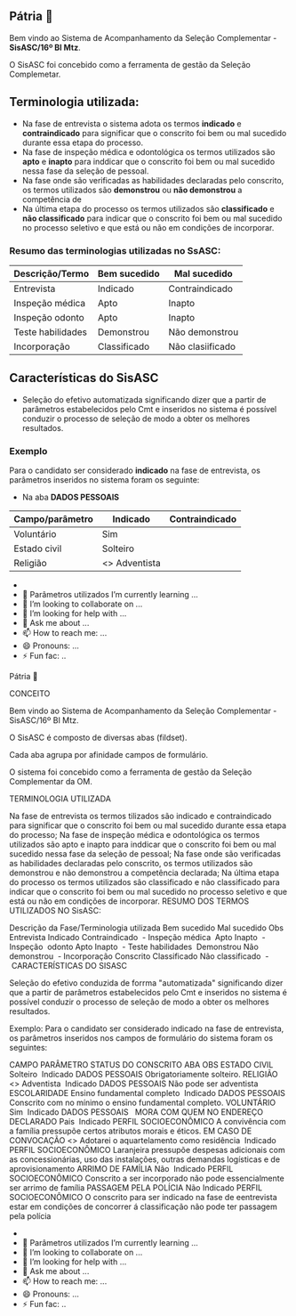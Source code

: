 ## Pátria 👋


Bem vindo ao Sistema de Acompanhamento da Seleção Complementar - **SisASC/16º BI Mtz**.

O SisASC foi concebido como a ferramenta de gestão da Seleção Complemetar. 

## Terminologia utilizada:
 - Na fase de entrevista o sistema adota os termos **indicado** e **contraindicado** para significar que o conscrito foi bem ou mal sucedido durante essa etapa do processo.
 - Na fase de inspeção médica e odontológica os termos utilizados são **apto** e **inapto** para inddicar que o conscrito foi bem ou mal sucedido nessa fase da seleção de pessoal.
 - Na fase onde são verificadas as habilidades declaradas pelo conscrito, os termos utilizados são **demonstrou** ou **não demonstrou** a competência de
 - Na última etapa do processo os termos utilizados são **classificado** e **não classificado** para indicar que o conscrito foi bem ou mal sucedido no processo seletivo e que está ou não em condições de incorporar.
### Resumo das terminologias utilizadas no SsASC:
 Descrição/Termo   | Bem sucedido | Mal sucedido     | 
-------------------|--------------|------------------|
 Entrevista        | Indicado     | Contraindicado   |   
 Inspeção médica   | Apto         | Inapto           |      
 Inspeção odonto   | Apto         | Inapto           |      
 Teste habilidades | Demonstrou   | Não demonstrou   |      
 Incorporação      | Classificado | Não clasiificado |      
   
## Características do SisASC
 - Seleção do efetivo automatizada significando dizer que a partir de parâmetros estabelecidos pelo Cmt e inseridos no sistema é possível conduzir o processo de seleção de modo a obter os melhores resultados.
### Exemplo
Para o candidato ser considerado **indicado** na fase de entrevista, os parâmetros inseridos no sistema foram os seguinte:
 - Na aba **DADOS PESSOAIS**

 Campo/parâmetro   | Indicado      | Contraindicado | 
-------------------|---------------|----------------|
 Voluntário        | Sim           |                |   
 Estado civil      | Solteiro      |                |      
 Religião          | <> Adventista |                |      

 - 
- 🌱 Parâmetros utilizados I’m currently learning ...
- 👯 I’m looking to collaborate on ...
- 🤔 I’m looking for help with ...
- 💬 Ask me about ...
- 📫 How to reach me: ...
- 😄 Pronouns: ...
- ⚡ Fun fac: ..

Pátria 👋

CONCEITO

Bem vindo ao Sistema de Acompanhamento da Seleção Complementar - SisASC/16º BI Mtz. 

O SisASC é composto de diversas abas (fildset).

Cada aba agrupa por afinidade campos de formulário.

O sistema foi concebido como a ferramenta de gestão da Seleção Complementar da OM.

TERMINOLOGIA UTILIZADA

Na fase de entrevista os termos tilizados são indicado e contraindicado para significar que o conscrito foi bem ou mal sucedido durante essa etapa do processo;
Na fase de inspeção médica e odontológica os termos utilizados são apto e inapto para inddicar que o conscrito foi bem ou mal sucedido nessa fase da seleção de pessoal;
Na fase onde são verificadas as habilidades declaradas pelo conscrito, os termos utilizados são demonstrou e não demonstrou a competência declarada;
Na última etapa do processo os termos utilizados são classificado e não classificado para indicar que o conscrito foi bem ou mal sucedido no processo seletivo e que está ou não em condições de incorporar.
RESUMO DOS TERMOS UTILIZADOS NO SisASC:

Descrição da Fase/Terminologia utilizada	Bem sucedido	Mal sucedido	Obs
Entrevista	Indicado	Contraindicado	 -
Inspeção médica 	Apto	Inapto	 -
Inspeção  odonto	Apto	Inapto	 -
Teste habilidades 	Demonstrou	Não demonstrou	 -
Incorporação Conscrito	Classificado	Não classificado	 -
 CARACTERÍSTICAS DO SISASC

Seleção do efetivo conduzida de forrma "automatizada" significando dizer que a partir de parâmetros estabelecidos pelo Cmt e inseridos no sistema é possível conduzir o processo de seleção de modo a obter os melhores resultados.

Exemplo:
Para o candidato ser considerado indicado na fase de entrevista, os parâmetros inseridos nos campos de formulário do sistema foram os seguintes:

CAMPO	PARÂMETRO	STATUS DO CONSCRITO	ABA	OBS
ESTADO CIVIL 	Solteiro	 Indicado	DADOS PESSOAIS	Obrigatoriamente solteiro.
RELIGIÃO	<> Adventista	 Indicado	DADOS PESSOAIS	Não pode ser adventista
ESCOLARIDADE	Ensino fundamental completo	 Indicado	DADOS PESSOAIS	Conscrito com no mínimo o ensino fundamental completo.
VOLUNTÁRIO	Sim	 Indicado	DADOS PESSOAIS	 
MORA COM QUEM NO ENDEREÇO DECLARADO	Pais	 Indicado	PERFIL SOCIOECONÔMICO	A convivência com a família pressupõe certos atributos morais e éticos.
EM CASO DE CONVOCAÇÃO	<> Adotarei o aquartelamento como residência	 Indicado	PERFIL SOCIOECONÔMICO	Laranjeira pressupõe despesas adicionais com as concessionárias, uso das instalações, outras demandas logísticas e de aprovisionamento
ARRIMO DE FAMÍLIA	Não	 Indicado	PERFIL SOCIOECONÔMICO	Conscrito a ser incorporado não pode essencialmente ser arrimo de família
PASSAGEM PELA POLÍCIA	Não	Indicado	PERFIL SOCIOECONÔMICO	O conscrito para ser indicado na fase de eentrevista estar em condições de concorrer á classificação não pode ter passagem pela polícia


-
- 🌱 Parâmetros utilizados I’m currently learning ...
- 👯 I’m looking to collaborate on ...
- 🤔 I’m looking for help with ...
- 💬 Ask me about ...
- 📫 How to reach me: ...
- 😄 Pronouns: ...
- ⚡ Fun fac: ..
